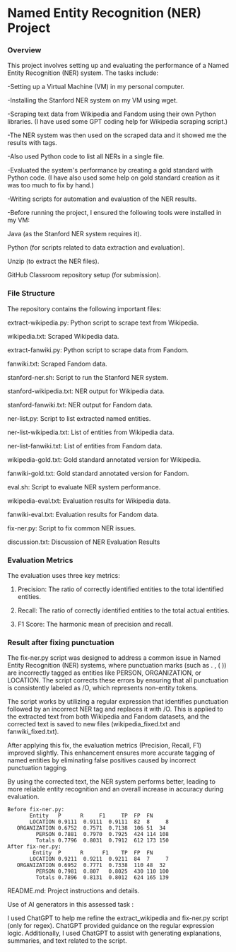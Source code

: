 # Named Entity Recognition (NER) Project

### Overview

This project involves setting up and evaluating the performance of a Named Entity Recognition (NER) system. The tasks include:

-Setting up a Virtual Machine (VM) in my personal computer.  

-Installing the Stanford NER system on my VM using wget.

-Scraping text data from Wikipedia and Fandom using their own Python libraries. (I have used some GPT coding help for Wikipedia scraping script.)

-The NER system was then used on the scraped data and it showed me the results with tags.

-Also used Python code to list all NERs in a single file.

-Evaluated the system's performance by creating a gold standard with Python code. (I have also used some help on gold standard creation as it was too much to fix by hand.)

-Writing scripts for automation and evaluation of the NER results.

-Before running the project, I ensured the following tools were installed in my VM:

Java (as the Stanford NER system requires it).

Python (for scripts related to data extraction and evaluation).

Unzip (to extract the NER files).

GitHub Classroom repository setup (for submission).

### File Structure
The repository contains the following important files:

extract-wikipedia.py: Python script to scrape text from Wikipedia.

wikipedia.txt: Scraped Wikipedia data.

extract-fanwiki.py: Python script to scrape data from Fandom.

fanwiki.txt: Scraped Fandom data.

stanford-ner.sh: Script to run the Stanford NER system.

stanford-wikipedia.txt: NER output for Wikipedia data.

stanford-fanwiki.txt: NER output for Fandom data.

ner-list.py: Script to list extracted named entities.

ner-list-wikipedia.txt: List of entities from Wikipedia data.

ner-list-fanwiki.txt: List of entities from Fandom data.

wikipedia-gold.txt: Gold standard annotated version for Wikipedia.

fanwiki-gold.txt: Gold standard annotated version for Fandom.

eval.sh: Script to evaluate NER system performance.

wikipedia-eval.txt: Evaluation results for Wikipedia data.

fanwiki-eval.txt: Evaluation results for Fandom data.

fix-ner.py: Script to fix common NER issues.

discussion.txt: Discussion of NER Evaluation Results

### Evaluation Metrics

The evaluation uses three key metrics:

1. Precision: The ratio of correctly identified entities to the total identified entities.

2. Recall: The ratio of correctly identified entities to the total actual entities.

3. F1 Score: The harmonic mean of precision and recall.
### Result after fixing punctuation

The fix-ner.py script was designed to address a common issue in Named Entity Recognition (NER) systems, where punctuation marks (such as . , ( )) are incorrectly tagged as entities like PERSON, ORGANIZATION, or LOCATION. The script corrects these errors by ensuring that all punctuation is consistently labeled as /O, which represents non-entity tokens.

The script works by utilizing a regular expression that identifies punctuation followed by an incorrect NER tag and replaces it with /O. This is applied to the extracted text from both Wikipedia and Fandom datasets, and the corrected text is saved to new files (wikipedia_fixed.txt and fanwiki_fixed.txt).

After applying this fix, the evaluation metrics (Precision, Recall, F1) improved slightly. This enhancement ensures more accurate tagging of named entities by eliminating false positives caused by incorrect punctuation tagging.

By using the corrected text, the NER system performs better, leading to more reliable entity recognition and an overall increase in accuracy during evaluation.

```
Before fix-ner.py:
       Entity	P	   R     F1     TP	FP	FN
       LOCATION	0.9111	0.9111	0.9111	82	8	  8
   ORGANIZATION	0.6752	0.7571	0.7138	106	51	34
         PERSON	0.7881	0.7970	0.7925	424	114	108
         Totals	0.7796	0.8031	0.7912	612	173	150
After fix-ner.py:
        Entity	P	   R	  F1    TP	FP	FN
       LOCATION	0.9211	0.9211	0.9211	84	7	  7
   ORGANIZATION	0.6952	0.7771	0.7338	110	48	32
         PERSON	0.7981	0.807 	0.8025	430	110	100
         Totals	0.7896	0.8131	0.8012	624	165	139
```
README.md: Project instructions and details.


Use of AI generators in this assessed task :

I used ChatGPT to help me refine the extract_wikipedia and fix-ner.py script (only for regex). ChatGPT provided guidance on the regular expression logic. Additionally, I used ChatGPT to assist with generating explanations, summaries, and text related to the script.


